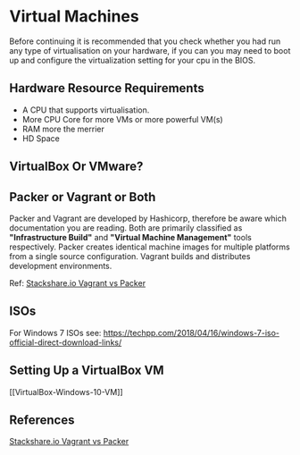 # Virtual Machines

Before continuing it is recommended that you check whether you had run any type of virtualisation on your hardware, if you can you may need to boot up and configure the virtualization setting for your cpu in the BIOS.

## Hardware Resource Requirements

- A CPU that supports virtualisation.
- More CPU Core for more VMs or more powerful VM(s)
- RAM more the merrier
- HD Space

## VirtualBox Or  VMware?

## Packer or Vagrant or Both

Packer and Vagrant are developed by Hashicorp, therefore be aware which documentation you are reading. Both are primarily classified as **"Infrastructure Build"** and **"Virtual Machine Management"** tools respectively. Packer creates identical machine images for multiple platforms from a single source configuration. Vagrant builds and distributes development environments. 

Ref: [Stackshare.io Vagrant vs Packer](https://stackshare.io/stackups/packer-vs-vagrant)

## ISOs

For Windows 7 ISOs see:
https://techpp.com/2018/04/16/windows-7-iso-official-direct-download-links/


## Setting Up a VirtualBox VM

[[VirtualBox-Windows-10-VM]]

## References

[Stackshare.io Vagrant vs Packer](https://stackshare.io/stackups/packer-vs-vagrant)
